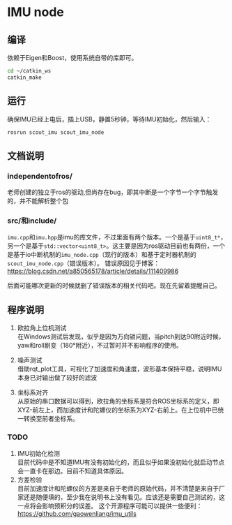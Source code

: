 # IMU node
## 编译
依赖于Eigen和Boost，使用系统自带的库即可。
```bash
cd ~/catkin_ws
catkin_make
```
## 运行
确保IMU已经上电后，插上USB，静置5秒钟，等待IMU初始化，然后输入：
```bash
rosrun scout_imu scout_imu_node
```

## 文档说明
### independentofros/ 

老师创建的独立于ros的驱动,但尚存在bug，即其中断是一个字节一个字节触发的，并不能解析整个包
### src/和include/
`imu.cpp`和`imu.hpp`是imu的库文件，不过里面有两个版本。一个是基于`uint8_t*`，另一个是基于`std::vector<uint8_t>`。这主要是因为ros驱动目前也有两份，一个是基于io中断机制的`imu_node.cpp`（现行的版本）和基于定时器机制的`scout_imu_node.cpp`（错误版本）。
错误原因见于博客：https://blog.csdn.net/a850565178/article/details/111409986

后面可能哪次更新的时候就删了错误版本的相关代码吧。现在先留着提醒自己。

## 程序说明
1. 欧拉角上位机测试\
在Windows测试后发现，似乎是因为万向锁问题，当pitch到达90附近时候，yaw和roll剧变（180°附近），不过暂时并不影响程序的使用。

2. 噪声测试\
借助rqt_plot工具，可视化了加速度和角速度，波形基本保持平稳，说明IMU本身已对输出做了较好的滤波

3. 坐标系对齐\
从原始的串口数据可以得到，欧拉角的坐标系是符合ROS坐标系的定义，即XYZ-前左上，而加速度计和陀螺仪的坐标系为XYZ-右前上。在上位机中已统一转换至前者坐标系。

### TODO
1. IMU初始化检测\
目前代码中是不知道IMU有没有初始化的，而且似乎如果没初始化就启动节点会一直卡在那边。目前不知道具体原因。
2. 方差检验\
目前加速度计和陀螺仪的方差是来自于老师的原始代码，并不清楚是来自于厂家还是随便填的，至少我在说明书上没有看见。应该还是需要自己测试的，这一点将会影响预积分的误差。
这个开源程序可能可以提供一些便利：https://github.com/gaowenliang/imu_utils
